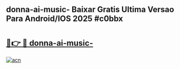 ## donna-ai-music- Baixar Gratis Ultima Versao Para Android/IOS 2025 #c0bbx

# <h2><a href="https://ainizakaria.my?title=donna-ai-music-&ref=20M">🔗👉 🔴 donna-ai-music-</a></h2>

[![acn](https://github.com/user-attachments/assets/0f9c940e-d8b0-45ae-aac7-cd30a18b3e1c)](https://ainizakaria.my?title=donna-ai-music-&ref=20M)

